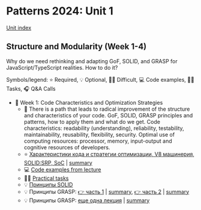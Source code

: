 # Patterns 2024: Unit 1

[Unit index](../README.md)

## Structure and Modularity (Week 1-4)

Why do we need rethinking and adapting GoF, SOLID, and GRASP
for JavaScript/TypeScript realities. How to do it?

Symbols/legend: ⭐ Required, 💡 Optional, 🧑‍🎓 Difficult, 💻 Code examples, 🧑‍💻 Tasks, 🎧 Q&A Calls

- 📆 Week 1: Code Characteristics and Optimization Strategies
  - 🧩 There is a path that leads to radical improvement of the structure and
    characteristics of your code. GoF, SOLID, GRASP principles and
    patterns, how to apply them and what do we get. Code characteristics:
    readability (understanding), reliability, testability,
    maintainability, reusability, flexibility, security. Optimal use of
    computing resources: processor, memory, input-output and cognitive
    resources of developers.
  - ⭐ [Характеристики кода и стратегии оптимизации, V8 машинерия, SOLID:SRP, SoC](https://youtu.be/ZzGPZ4d8K-8) | [summary](week_1_code_characteristics_and_optimization_strategies/lecture_summaries/01_code_characteristics.md)
  - 💻 [Code examples from lecture](week_1_code_characteristics_and_optimization_strategies/code_examples_from_lecture)
  - 🧑‍💻 [Practical tasks](week_1_code_characteristics_and_optimization_strategies/practical_tasks)
  - 💡 [Принципы SOLID](https://youtu.be/B2guSV8EMn0)
  - 💡 Принципы GRASP: [👉 часть 1](https://youtu.be/vm8p4jIQwp4) | [summary](week_1_code_characteristics_and_optimization_strategies/lecture_summaries/03_grasp_part_1.md), [👉 часть 2](https://youtu.be/aJGB7TLwiig) | [summary](week_1_code_characteristics_and_optimization_strategies/lecture_summaries/04_grasp_part_2.md)
  - 💡 Принципы GRASP: [еще одна лекция](https://youtu.be/ExauFjYV_lQ) | [summary](week_1_code_characteristics_and_optimization_strategies/lecture_summaries/05_grasp_part_3.md)

[//]: # (  - 💡 [Паттерны GoF]&#40;https://youtu.be/AQ21QE1BJrc&#41;)

[//]: # (  - 💡 [Мономорфный и полиморфный код, инлайн-кэш, скрытые классы в JavaScript]&#40;https://www.youtube.com/watch?v=9JUY3prnCQ4&#41;)

[//]: # (  - 🧑‍🎓 [What's up with monomorphism? By Vyacheslav Egorov]&#40;https://mrale.ph/blog/2015/01/11/whats-up-with-monomorphism.html&#41;)

[//]: # (- 📆 Week 2: Native features in language and platforms)

[//]: # (  - JavaScript has built-in contracts: Thenable, Iterable, AsyncIterator,)

[//]: # (    Callback-last, Callable, Cancelable, Observable, but the culture of)

[//]: # (    developing through contracts and interfaces is not popular enough in)

[//]: # (    the community. How can we improve development performance with)

[//]: # (    Knowledge-driven approach. How patterns may help us in this direction:)

[//]: # (    to delivery quick and effective, to be performant, to make everydays)

[//]: # (    work interesting, to be motivated and never burnout.)

[//]: # (  - ⭐ [Контракты `Callback` и `Callback-last-error-first`]&#40;https://youtu.be/vcOGCWL-eZc&#41;)

[//]: # (  - ⭐ [Контракт `Thenabe`]&#40;https://youtu.be/CHQcDllD_io&#41;)

[//]: # (  - 💡 [Thenable из старой лекции]&#40;https://youtu.be/Jdf_tZuJbHI&#41;)

[//]: # (- 📆 Week 3: Instantiation: Creational Patterns and Techniques)

[//]: # (  - Creational patterns: Constructor, Singleton, Factory, Pool, Builder,)

[//]: # (    Prototype, Flyweight, other patterns and techniques. Let’s find)

[//]: # (    related principles and rethink applied importance of GRASP: Creator;)

[//]: # (    GRASP: Polymorphism, SOLID: ISP; Aggregation and Composition. How to)

[//]: # (    Save memory and other resources; how to use optimizations and caching.)

[//]: # (    How to develop extremely quick and low-latency code for any devices)

[//]: # (    we need to support and make this code clear for colleagues.)

[//]: # (- 📆 Week 4: Isolation and Separation of Concerns)

[//]: # (  - SoC is a general engineering principle to build flexible, reliable,)

[//]: # (    and easy-modifying systems. We may use GoF patterns: Mediator, Bridge,)

[//]: # (    Abstract factory, Strategy &#40;JavaScript-specific implementation:)

[//]: # (    Map<PropertyKey, Implementation>&#41;; Modularity; GRASP: Information)

[//]: # (    Expert, Indirection, and Protected variations principles; SOLID: SRP;)

[//]: # (    This will improve code testability and reduce integration expenses.)

[//]: # (  - ⭐ [Структура приложений: системы модульности, пакеты и зависимости]&#40;https://youtu.be/d6DjTAAHxPU&#41;)

[//]: # (  - ⭐ [Слои и внедрение зависимостей]&#40;https://youtu.be/O3TeD5yU9aw&#41;)

[//]: # ()
[//]: # (## Q&A recordings)

[//]: # ()
[//]: # (| Week | Monday | Tuesday | Wednesday | Thursday |)

[//]: # (| ---- | ------ | ------- | --------- | -------- |)

[//]: # (|    0 |  | [🧩 Welcome meetup 🚀]&#40;https://youtu.be/Hcv1TYxcQ3g&#41; |  | [🎧 Community call #172]&#40;https://youtu.be/eHe96iWD-iM&#41; |)

[//]: # (|    1 | [🎧 Patterns Q&A #1]&#40;https://youtu.be/R8Jvj8yS5oM&#41; | [🎧 Node.js Q&A #37]&#40;https://youtu.be/YquMya5MMXs&#41; | [🎧 Async Q&A #39]&#40;https://youtu.be/wIZSWocOlWE&#41; | [🎧 Community call #173]&#40;https://youtu.be/TdA3sHJTg4Q&#41; |)

[//]: # ()
[//]: # (## Patterns catalog)

[//]: # ()
[//]: # (- 🧩 Gof Patterns)

[//]: # (  - 📢 [GoF patterns for Node.js and JavaScript &#40;seminar fragment&#41;]&#40;https://youtu.be/7TjzsZCQQqg&#41;)

[//]: # (  - 🏭 Creational patterns)

[//]: # (    - Abstract factory)

[//]: # (    - [Builder]&#40;https://github.com/HowProgrammingWorks/Builder&#41;)

[//]: # (    - [Factory method]&#40;https://github.com/HowProgrammingWorks/Factory&#41;)

[//]: # (    - [Prototype]&#40;https://github.com/HowProgrammingWorks/PrototypePattern&#41; do not confuse with [Prototype-programming]&#40;https://github.com/HowProgrammingWorks/Prototype&#41;)

[//]: # (    - [Singleton]&#40;https://github.com/HowProgrammingWorks/Singleton&#41;)

[//]: # (  - 🤝 Structural patterns)

[//]: # (    - [Adapter]&#40;https://github.com/HowProgrammingWorks/Adapter&#41;)

[//]: # (    - [Bridge]&#40;https://github.com/HowProgrammingWorks/Bridge&#41;)

[//]: # (    - [Composite]&#40;https://github.com/HowProgrammingWorks/Composite&#41;)

[//]: # (    - [Decorator]&#40;&#41;)

[//]: # (    - [Facade]&#40;https://github.com/HowProgrammingWorks/Facade&#41;)

[//]: # (    - [Flyweight]&#40;https://github.com/HowProgrammingWorks/Flyweight&#41;)

[//]: # (    - [Proxy]&#40;https://github.com/HowProgrammingWorks/Proxy&#41;)

[//]: # (  - ⚡ Behavioral patterns)

[//]: # (    - Chain of responsibility)

[//]: # (      - [Chain of responsibility]&#40;https://github.com/HowProgrammingWorks/ChainOfResponsibility&#41;)

[//]: # (      - Middleware)

[//]: # (    - [Command]&#40;https://github.com/HowProgrammingWorks/Command&#41;)

[//]: # (    - Interpreter)

[//]: # (    - [Iterator]&#40;https://github.com/HowProgrammingWorks/Iterator&#41;)

[//]: # (    - Mediator)

[//]: # (    - Memento)

[//]: # (    - Observable and Observer: EventEmitter, EventTarget)

[//]: # (      - [EventTarget and EventEmitter]&#40;https://github.com/HowProgrammingWorks/Events&#41;)

[//]: # (      - [EventEmitter]&#40;https://github.com/HowProgrammingWorks/EventEmitter&#41;)

[//]: # (      - [Observer]&#40;https://github.com/HowProgrammingWorks/Observer&#41;)

[//]: # (    - State)

[//]: # (    - [Strategy]&#40;https://github.com/HowProgrammingWorks/Strategy&#41;)

[//]: # (    - Template method)

[//]: # (    - [Visitor]&#40;https://github.com/HowProgrammingWorks/Visitor&#41;)

[//]: # (- 🧩 GRASP patterns)

[//]: # (  - 📢 Intro video)

[//]: # (    - [GRASP Overview]&#40;https://youtu.be/ExauFjYV_lQ&#41;)

[//]: # (    - Part 1 - [GRASP for Node.js and Javascript]&#40;https://youtu.be/vm8p4jIQwp4&#41;)

[//]: # (    - Part 2 - coming soon)

[//]: # (  - [Information expert]&#40;https://youtu.be/cCHL329_As0&#41;)

[//]: # (  - Creator)

[//]: # (  - Controller)

[//]: # (  - Indirection)

[//]: # (  - [Low coupling]&#40;https://youtu.be/IGXdPOZ3Fyk&#41;)

[//]: # (  - [High cohesion]&#40;https://youtu.be/IGXdPOZ3Fyk&#41;)

[//]: # (  - Polymorphism)

[//]: # (  - Protected variations)

[//]: # (  - [Pure fabrication]&#40;https://youtu.be/CV577a0RHBM&#41;)

[//]: # (  - [Real code examples]&#40;https://youtu.be/4AMVQ2-2DcM&#41;)

[//]: # (- 🧩 SOLID Patterns)

[//]: # (  - 📢 Intro video: [SOLID for Node.js and Javascript]&#40;https://youtu.be/B2guSV8EMn0&#41;)

[//]: # (  - [SOLID Interview questions]&#40;https://youtu.be/-9OM6-6pZw8&#41;)

[//]: # (  - [Single responsibility principle]&#40;https://youtu.be/o4bQywkBKOI&#41;)

[//]: # (  - Open/closed principle)

[//]: # (  - [Liskov substitution principle]&#40;https://youtu.be/RbhYxygxroc&#41;)

[//]: # (  - Interface segregation principle)

[//]: # (  - Dependency inversion principle)